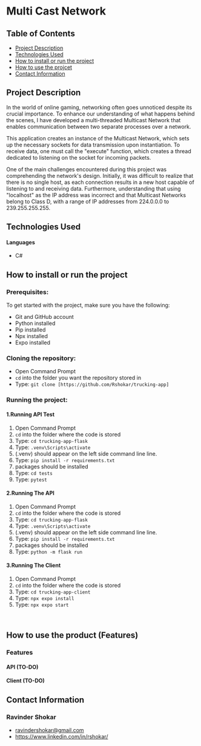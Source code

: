 # Multi Cast Network

## Table of Contents
- [Project Description](#project-description)
- [Technologies Used](#technologies-used)
- [How to install or run the project](#how-to-run-project)
- [How to use the projcet](#how-to-use-product)
- [Contact Information](#contact-information)

## <a id="project-description">Project Description</a>
In the world of online gaming, networking often goes unnoticed despite its crucial importance. To enhance our understanding of what happens behind the scenes, I have developed a multi-threaded Multicast Network that enables communication between two separate processes over a network.

This application creates an instance of the Multicast Network, which sets up the necessary sockets for data transmission upon instantiation. To receive data, one must call the "execute" function, which creates a thread dedicated to listening on the socket for incoming packets.

One of the main challenges encountered during this project was comprehending the network's design. Initially, it was difficult to realize that there is no single host, as each connection results in a new host capable of listening to and receiving data. Furthermore, understanding that using "localhost" as the IP address was incorrect and that Multicast Networks belong to Class D, with a range of IP addresses from 224.0.0.0 to 239.255.255.255.

## <a id="technologies-used">Technologies Used</a>
#### Languages
- C#

## <a id="how-to-run-project">How to install or run the project</a>

### Prerequisites:
To get started with the project, make sure you have the following:

- Git and GitHub account
- Python installed
- Pip installed
- Npx installed
- Expo installed

### Cloning the repository:

- Open Command Prompt
- `cd` into the folder you want the repository stored in
- Type: `git clone [https://github.com/Rshokar/trucking-app]`

### Running the project:

#### 1.Running API Test
1. Open Command Prompt
2. `cd` into the folder where the code is stored
3. Type: `cd trucking-app-flask`
4. Type: `.venv\Scripts\activate`
5. (.venv) should appear on the left side command line line. 
6. Type: `pip install -r requirements.txt`
7. packages should be installed
8. Type: `cd tests`
9. Type: `pytest`

#### 2.Running The API 
1. Open Command Prompt
2. `cd` into the folder where the code is stored
3. Type: `cd trucking-app-flask`
4. Type: `.venv\Scripts\activate`
5. (.venv) should appear on the left side command line line. 
6. Type: `pip install -r requirements.txt`
7. packages should be installed
8. Type: `python -m flask run`

#### 3.Running The Client
1. Open Command Prompt
2. `cd` into the folder where the code is stored
3. Type: `cd trucking-app-client`
4. Type: `npx expo install`
5. Type: `npx expo start`
<br>

## <a id="how-to-use-product">How to use the product (Features)</a>

### Features

#### API (TO-DO)

#### Client (TO-DO)

## <a id="contact-information">Contact Information</a>

### Ravinder Shokar
- ravindershokar@gmail.com
- https://www.linkedin.com/in/rshokar/
